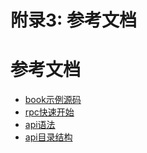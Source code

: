 # 附录3: 参考文档

# 参考文档


- [book示例源码](https://github.com/anqiansong/book)
- [rpc快速开始](https://www.yuque.com/tal-tech/go-zero/apuyly)
- [api语法](https://www.yuque.com/tal-tech/go-zero/ze9i30)
- [api目录结构](https://www.yuque.com/tal-tech/go-zero/wixzpx)

<Vssue title="附录3" />
